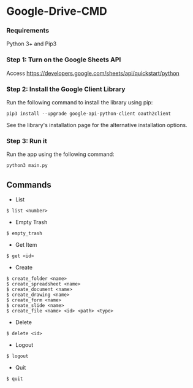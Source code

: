 # Google-Drive-CMD

### Requirements
Python 3+ and Pip3

### Step 1: Turn on the Google Sheets API
Access https://developers.google.com/sheets/api/quickstart/python

### Step 2: Install the Google Client Library
Run the following command to install the library using pip:

```shell
pip3 install --upgrade google-api-python-client oauth2client
```

See the library's installation page for the alternative installation options.


### Step 3: Run it
Run the app using the following command:

```python
python3 main.py
```

## Commands

- List

```
$ list <number>
```

- Empty Trash

```
$ empty_trash
```

- Get Item

```
$ get <id>
```

- Create

```
$ create_folder <name>
$ create_spreadsheet <name>
$ create_document <name>
$ create_drawing <name>
$ create_form <name>
$ create_slide <name>
$ create_file <name> <id> <path> <type>
```

- Delete

```
$ delete <id>
```

- Logout

```
$ logout
```

- Quit

```
$ quit
```





